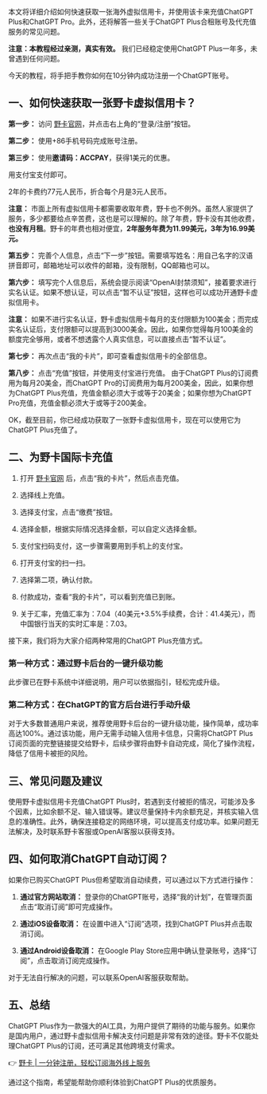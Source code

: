 本文将详细介绍如何快速获取一张海外虚拟信用卡，并使用该卡来充值ChatGPT Plus和ChatGPT Pro。此外，还将解答一些关于ChatGPT Plus合租账号及代充值服务的常见问题。

**注意：本教程经过亲测，真实有效。** 我们已经稳定使用ChatGPT Plus一年多，未曾遇到任何问题。

今天的教程，将手把手教你如何在10分钟内成功注册一个ChatGPT账号。

## 一、如何快速获取一张野卡虚拟信用卡？

**第一步：** 访问 [野卡官网](https://bit.ly/bewildcard)，并点击右上角的“登录/注册”按钮。

**第二步：** 使用+86手机号码完成账号注册。

**第三步：** 使用**邀请码：ACCPAY**，获得1美元的优惠。

用支付宝支付即可。

2年的卡费约77元人民币，折合每个月是3元人民币。

**注意：** 市面上所有虚拟信用卡都需要收取年费，野卡也不例外。虽然人家提供了服务，多少都要给点辛苦费，这也是可以理解的。除了年费，野卡没有其他收费，**也没有月租**。野卡的年费也相对便宜，**2年服务年费为11.99美元，3年为16.99美元。**

**第五步：** 完善个人信息，点击“下一步”按钮。需要填写姓名：用自己名字的汉语拼音即可，邮箱地址可以收件的邮箱，没有限制，QQ邮箱也可以。

**第六步：** 填写完个人信息后，系统会提示阅读“OpenAI封禁须知”，接着要求进行实名认证。如果不想认证，可以点击“暂不认证”按钮，这样也可以成功开通野卡虚拟信用卡。

**注意：** 如果不进行实名认证，野卡虚拟信用卡每月的支付限额为100美金；而完成实名认证后，支付限额可以提高到3000美金。因此，如果你觉得每月100美金的额度完全够用，或者不想透露个人真实信息，可以直接点击“暂不认证”。

**第七步：** 再次点击“我的卡片”，即可查看虚拟信用卡的全部信息。

**第八步：** 点击“充值”按钮，并使用支付宝进行充值。
由于ChatGPT Plus的订阅费用为每月20美金，而ChatGPT Pro的订阅费用为每月200美金，因此，如果你想为ChatGPT Plus充值，充值金额必须大于或等于20美金；如果你想为ChatGPT Pro充值，充值金额必须大于或等于200美金。

OK，截至目前，你已经成功获取了一张野卡虚拟信用卡，现在可以使用它为ChatGPT Plus充值了。

## 二、为野卡国际卡充值

1. 打开 [野卡官网](https://bit.ly/bewildcard) 后，点击“我的卡片”，然后点击充值。

2. 选择线上充值。

3. 选择支付宝，点击“缴费”按钮。

4. 选择金额，根据实际情况选择金额，可以自定义选择金额。

5. 支付宝扫码支付，这一步骤需要用到手机上的支付宝。

6. 打开支付宝的扫一扫。

7. 选择第二项，确认付款。

8. 付款成功，查看“我的卡片”，可以看到充值已到账。

9. 关于汇率，充值汇率为：7.04（40美元+3.5%手续费，合计：41.4美元），而中国银行当天的实时汇率是：7.03。

接下来，我们将为大家介绍两种常用的ChatGPT Plus充值方式。

### 第一种方式：通过野卡后台的一键升级功能

此步骤已在野卡系统中详细说明，用户可以依据指引，轻松完成升级。

### 第二种方式：在ChatGPT的官方后台进行手动升级

对于大多数普通用户来说，推荐使用野卡后台的一键升级功能，操作简单，成功率高达100%。通过该功能，用户无需手动输入信用卡信息，只需将ChatGPT Plus订阅页面的完整链接提交给野卡，后续步骤将由野卡自动完成，简化了操作流程，降低了信用卡被拒的风险。

## 三、常见问题及建议

使用野卡虚拟信用卡充值ChatGPT Plus时，若遇到支付被拒的情况，可能涉及多个因素，比如余额不足、输入错误等。建议尽量保持卡内余额充足，并核实输入信息的准确性。此外，确保连接稳定的网络环境，可以提高支付成功率。如果问题无法解决，及时联系野卡客服或OpenAI客服以获得支持。

## 四、如何取消ChatGPT自动订阅？

如果你已购买ChatGPT Plus但希望取消自动续费，可以通过以下方式进行操作：

1. **通过官方网站取消：** 登录你的ChatGPT账号，选择“我的计划”，在管理页面点击“取消订阅”即可完成操作。

2. **通过iOS设备取消：** 在设置中进入“订阅”选项，找到ChatGPT Plus并点击取消订阅。

3. **通过Android设备取消：** 在Google Play Store应用中确认登录账号，选择“订阅”，点击取消订阅完成操作。

对于无法自行解决的问题，可以联系OpenAI客服获取帮助。

## 五、总结

ChatGPT Plus作为一款强大的AI工具，为用户提供了期待的功能与服务。如果你是国内用户，通过野卡虚拟信用卡解决支付问题是非常有效的途径。野卡不仅能处理ChatGPT Plus的订阅，还可满足其他跨境支付需求。

👉 [野卡 | 一分钟注册，轻松订阅海外线上服务](https://bit.ly/bewildcard)

通过这个指南，希望能帮助你顺利体验到ChatGPT Plus的优质服务。
